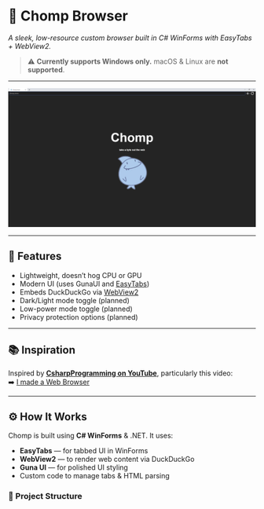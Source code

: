 # 🦈 Chomp Browser

*A sleek, low-resource custom browser built in C# WinForms with EasyTabs + WebView2.*

> ⚠️ **Currently supports Windows only.** macOS & Linux are **not supported**.

---

![Chomp Browser Screenshot](https://github.com/d3letereal/image/blob/main/Screenshot%202025-09-27%20124214.png?raw=true)

---

## 🚀 Features

- Lightweight, doesn’t hog CPU or GPU  
- Modern UI (uses GunaUI and [EasyTabs](https://github.com/dwmkerr/easytabs))  
- Embeds DuckDuckGo via [WebView2](https://learn.microsoft.com/en-us/microsoft-edge/webview2/)  
- Dark/Light mode toggle (planned)  
- Low-power mode toggle (planned)  
- Privacy protection options (planned)  

---

## 📚 Inspiration

Inspired by **[CsharpProgramming on YouTube](https://www.youtube.com/@CsharpProgramming)**, particularly this video:  
➡️ [I made a Web Browser](https://www.youtube.com/watch?v=YMX7uD2tqE0)

---

## ⚙️ How It Works

Chomp is built using **C# WinForms** & .NET. It uses:

- **EasyTabs** — for tabbed UI in WinForms  
- **WebView2** — to render web content via DuckDuckGo  
- **Guna UI** — for polished UI styling  
- Custom code to manage tabs & HTML parsing

### 📁 Project Structure

